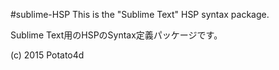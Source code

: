 #sublime-HSP
This is the "Sublime Text" HSP syntax package.

Sublime Text用のHSPのSyntax定義パッケージです。

(c) 2015 Potato4d